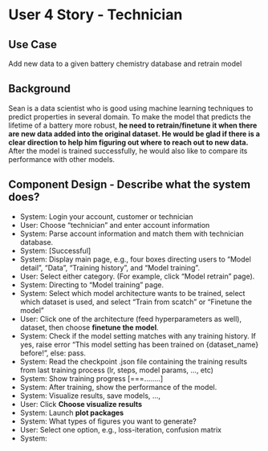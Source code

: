 # User 4 Story - Technician
## Use Case
Add new data to a given battery chemistry database and retrain model
## Background
Sean is a data scientist who is good using machine learning techniques to predict properties in several domain. To make the model that predicts the lifetime of a battery more robust, __he need to retrain/finetune it when there are new data added into the original dataset. He would be glad if there is a clear direction to help him figuring out where to reach out to new data.__ After the model is trained successfully, he would also like to compare its performance with other models.

## Component Design - Describe what the system does?

- System: Login your account, customer or technician
- User: Choose “technician” and enter account information
- System: Parse account information and match them with technician database.
- System: [Successful]
- System: Display main page, e.g., four boxes directing users to “Model detail”, “Data”, “Training history”, and “Model training”.
- User: Select either category. (For example, click “Model retrain” page).
- System: Directing to “Model training” page.
- System: Select which model architecture wants to be trained, select which dataset is used, and select “Train from scatch” or “Finetune the model”
- User: Click one of the architecture (feed hyperparameters as well), dataset, then choose __finetune the model__.
- System: Check if the model setting matches with any training history. If yes, raise error “This model setting has been trained on {dataset_name} before!”, else: pass.
- System: Read the checkpoint .json file containing the training results from last training process (lr, steps, model params, ..., etc)
- System: Show training progress [===........]
- System: After training, show the performance of the model.
- System: Visualize results, save models, ...,
- User: Click __Choose visualize results__
- System: Launch __plot packages__
- System: What types of figures you want to generate?
- User: Select one option, e.g., loss-iteration, confusion matrix
- System: 